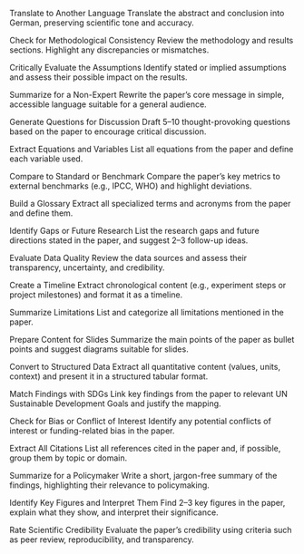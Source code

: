 Translate to Another Language
Translate the abstract and conclusion into German, preserving scientific tone and accuracy.

Check for Methodological Consistency
Review the methodology and results sections. Highlight any discrepancies or mismatches.

Critically Evaluate the Assumptions
Identify stated or implied assumptions and assess their possible impact on the results.

Summarize for a Non-Expert
Rewrite the paper’s core message in simple, accessible language suitable for a general audience.

Generate Questions for Discussion
Draft 5–10 thought-provoking questions based on the paper to encourage critical discussion.

Extract Equations and Variables
List all equations from the paper and define each variable used.

Compare to Standard or Benchmark
Compare the paper’s key metrics to external benchmarks (e.g., IPCC, WHO) and highlight deviations.

Build a Glossary
Extract all specialized terms and acronyms from the paper and define them.

Identify Gaps or Future Research
List the research gaps and future directions stated in the paper, and suggest 2–3 follow-up ideas.

Evaluate Data Quality
Review the data sources and assess their transparency, uncertainty, and credibility.

Create a Timeline
Extract chronological content (e.g., experiment steps or project milestones) and format it as a timeline.

Summarize Limitations
List and categorize all limitations mentioned in the paper.

Prepare Content for Slides
Summarize the main points of the paper as bullet points and suggest diagrams suitable for slides.

Convert to Structured Data
Extract all quantitative content (values, units, context) and present it in a structured tabular format.

Match Findings with SDGs
Link key findings from the paper to relevant UN Sustainable Development Goals and justify the mapping.

Check for Bias or Conflict of Interest
Identify any potential conflicts of interest or funding-related bias in the paper.

Extract All Citations
List all references cited in the paper and, if possible, group them by topic or domain.

Summarize for a Policymaker
Write a short, jargon-free summary of the findings, highlighting their relevance to policymaking.

Identify Key Figures and Interpret Them
Find 2–3 key figures in the paper, explain what they show, and interpret their significance.

Rate Scientific Credibility
Evaluate the paper’s credibility using criteria such as peer review, reproducibility, and transparency.
